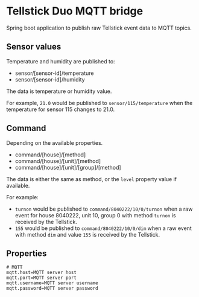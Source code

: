 # Tellstick Duo MQTT bridge

Spring boot application to publish raw Tellstick event data to MQTT topics.

## Sensor values

Temperature and humidity are published to:
* sensor/[sensor-id]/temperature
* sensor/[sensor-id]/humidity

The data is temperature or humidity value.

For example, `21.0` would be published to `sensor/115/temperature` when the temperature for sensor 115 changes to 21.0.

## Command

Depending on the available properties.
* command/[house]/[method]
* command/[house]/[unit]/[method]
* command/[house]/[unit]/[group]/[method]

The data is either the same as method, or the `level` property value if available.

For example:
* `turnon` would be published to `command/8040222/10/0/turnon` when a raw event for house 8040222, unit 10, group 0 with method `turnon` is received by the Tellstick.
* `155` would be published to `command/8040222/10/0/dim` when a raw event with method `dim` and value `155` is received by the Tellstick.

## Properties

```properties
# MQTT
mqtt.host=MQTT server host
mqtt.port=MQTT server port
mqtt.username=MQTT server username
mqtt.password=MQTT server password
```